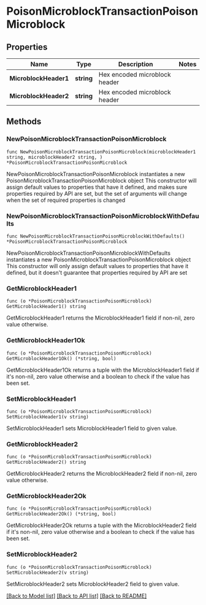 # PoisonMicroblockTransactionPoisonMicroblock

## Properties

Name | Type | Description | Notes
------------ | ------------- | ------------- | -------------
**MicroblockHeader1** | **string** | Hex encoded microblock header | 
**MicroblockHeader2** | **string** | Hex encoded microblock header | 

## Methods

### NewPoisonMicroblockTransactionPoisonMicroblock

`func NewPoisonMicroblockTransactionPoisonMicroblock(microblockHeader1 string, microblockHeader2 string, ) *PoisonMicroblockTransactionPoisonMicroblock`

NewPoisonMicroblockTransactionPoisonMicroblock instantiates a new PoisonMicroblockTransactionPoisonMicroblock object
This constructor will assign default values to properties that have it defined,
and makes sure properties required by API are set, but the set of arguments
will change when the set of required properties is changed

### NewPoisonMicroblockTransactionPoisonMicroblockWithDefaults

`func NewPoisonMicroblockTransactionPoisonMicroblockWithDefaults() *PoisonMicroblockTransactionPoisonMicroblock`

NewPoisonMicroblockTransactionPoisonMicroblockWithDefaults instantiates a new PoisonMicroblockTransactionPoisonMicroblock object
This constructor will only assign default values to properties that have it defined,
but it doesn't guarantee that properties required by API are set

### GetMicroblockHeader1

`func (o *PoisonMicroblockTransactionPoisonMicroblock) GetMicroblockHeader1() string`

GetMicroblockHeader1 returns the MicroblockHeader1 field if non-nil, zero value otherwise.

### GetMicroblockHeader1Ok

`func (o *PoisonMicroblockTransactionPoisonMicroblock) GetMicroblockHeader1Ok() (*string, bool)`

GetMicroblockHeader1Ok returns a tuple with the MicroblockHeader1 field if it's non-nil, zero value otherwise
and a boolean to check if the value has been set.

### SetMicroblockHeader1

`func (o *PoisonMicroblockTransactionPoisonMicroblock) SetMicroblockHeader1(v string)`

SetMicroblockHeader1 sets MicroblockHeader1 field to given value.


### GetMicroblockHeader2

`func (o *PoisonMicroblockTransactionPoisonMicroblock) GetMicroblockHeader2() string`

GetMicroblockHeader2 returns the MicroblockHeader2 field if non-nil, zero value otherwise.

### GetMicroblockHeader2Ok

`func (o *PoisonMicroblockTransactionPoisonMicroblock) GetMicroblockHeader2Ok() (*string, bool)`

GetMicroblockHeader2Ok returns a tuple with the MicroblockHeader2 field if it's non-nil, zero value otherwise
and a boolean to check if the value has been set.

### SetMicroblockHeader2

`func (o *PoisonMicroblockTransactionPoisonMicroblock) SetMicroblockHeader2(v string)`

SetMicroblockHeader2 sets MicroblockHeader2 field to given value.



[[Back to Model list]](../README.md#documentation-for-models) [[Back to API list]](../README.md#documentation-for-api-endpoints) [[Back to README]](../README.md)


